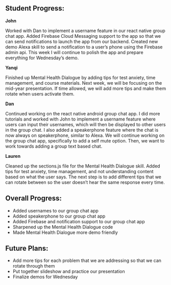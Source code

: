 ## Student Progress:

**John**

Worked with Dan to implement a username feature in our react native group chat app. Added Firebase Cloud Messaging support to the app so that we can send notifications to launch the app from our backend. Created new demo Alexa skill to send a notification to a user’s phone using the Firebase admin api. This week I will continue to polish the app and prepare everything for Wednesday’s demo.

**Yanqi**

Finished up Mental Health Dialogue by adding tips for test anxiety, time management, and course materials. Next week, we will be focusing on the mid-year presentation. If time allowed, we will add more tips and make them rotate when users activate them. 

**Dan**

Continued working on the react native android group chat app. I did more tutorials and worked with John to implement a username feature where users can input their usernames, which will then be displayed to other users in the group chat. I also added a speakerphone feature where the chat is now always on speakerphone, similar to Alexa. We will continue working on the group chat app, specifically to add a self mute option. Then, we want to work towards adding a group text based chat.
    
**Lauren**

Cleaned up the sections.js file for the Mental Health Dialogue skill. Added tips for test anxiety, time management, and not understanding content based on what the user says. The next step is to add different tips that we can rotate between so the user doesn’t hear the same response every time.


## Overall Progress:
* Added usernames to our group chat app
* Added speakerphone to our group chat app
* Added Firebase and notification support to our group chat app
* Sharpened up the Mental Health Dialogue code
* Made Mental Health Dialogue more demo friendly

## Future Plans:
* Add more tips for each problem that we are addressing so that we can rotate through them
* Put together slideshow and practice our presentation 
* Finalize demos for Wednesday
